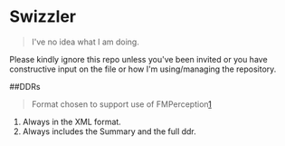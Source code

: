 # Swizzler
>I've no idea what I am doing.

Please kindly ignore this repo unless you've been invited or you have constructive input on the file or how I'm using/managing the repository.




##DDRs
>Format chosen to support use of FMPerception[1]

1. Always in the XML format.
2. Always includes the Summary and the full ddr.






[1]: https://www.geistinteractive.com/products/fmperception-fast-filemaker-analysis/
